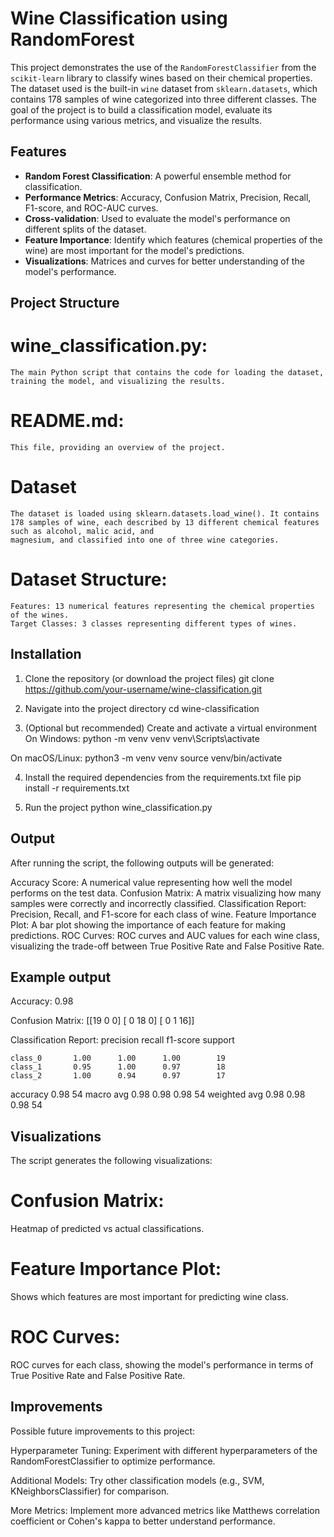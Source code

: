 # Wine Classification using RandomForest

This project demonstrates the use of the `RandomForestClassifier` from the `scikit-learn` library to classify wines based on their chemical properties. The dataset used is the built-in `wine` dataset from `sklearn.datasets`, which contains 178 samples of wine categorized into three different classes. The goal of the project is to build a classification model, evaluate its performance using various metrics, and visualize the results.

## Features
- **Random Forest Classification**: A powerful ensemble method for classification.
- **Performance Metrics**: Accuracy, Confusion Matrix, Precision, Recall, F1-score, and ROC-AUC curves.
- **Cross-validation**: Used to evaluate the model's performance on different splits of the dataset.
- **Feature Importance**: Identify which features (chemical properties of the wine) are most important for the model's predictions.
- **Visualizations**: Matrices and curves for better understanding of the model's performance.

## Project Structure

# wine_classification.py: 
    The main Python script that contains the code for loading the dataset, training the model, and visualizing the results.

# README.md: 
    This file, providing an overview of the project.

# Dataset
    The dataset is loaded using sklearn.datasets.load_wine(). It contains 178 samples of wine, each described by 13 different chemical features such as alcohol, malic acid, and   
    magnesium, and classified into one of three wine categories.

# Dataset Structure:
    Features: 13 numerical features representing the chemical properties of the wines.
    Target Classes: 3 classes representing different types of wines.


## Installation
1. Clone the repository (or download the project files)
git clone https://github.com/your-username/wine-classification.git

 2. Navigate into the project directory
cd wine-classification

3. (Optional but recommended) Create and activate a virtual environment
 On Windows:
python -m venv venv
venv\Scripts\activate

On macOS/Linux:
python3 -m venv venv
source venv/bin/activate

4. Install the required dependencies from the requirements.txt file
pip install -r requirements.txt

5. Run the project
python wine_classification.py


## Output
After running the script, the following outputs will be generated:

Accuracy Score: A numerical value representing how well the model performs on the test data.
Confusion Matrix: A matrix visualizing how many samples were correctly and incorrectly classified.
Classification Report: Precision, Recall, and F1-score for each class of wine.
Feature Importance Plot: A bar plot showing the importance of each feature for making predictions.
ROC Curves: ROC curves and AUC values for each wine class, visualizing the trade-off between True Positive Rate and False Positive Rate.




## Example output

Accuracy: 0.98

Confusion Matrix:
[[19  0  0]
 [ 0 18  0]
 [ 0  1 16]]

Classification Report:
              precision    recall  f1-score   support

    class_0       1.00      1.00      1.00        19
    class_1       0.95      1.00      0.97        18
    class_2       1.00      0.94      0.97        17

   accuracy                           0.98        54
  macro avg       0.98      0.98      0.98        54
weighted avg       0.98      0.98      0.98        54



## Visualizations
The script generates the following visualizations:

# Confusion Matrix:
Heatmap of predicted vs actual classifications.

# Feature Importance Plot:
Shows which features are most important for predicting wine class.

# ROC Curves:
ROC curves for each class, showing the model's performance in terms of True Positive Rate and False Positive Rate.


## Improvements
Possible future improvements to this project:

Hyperparameter Tuning: Experiment with different hyperparameters of the RandomForestClassifier to optimize performance.

Additional Models: Try other classification models (e.g., SVM, KNeighborsClassifier) for comparison.

More Metrics: Implement more advanced metrics like Matthews correlation coefficient or Cohen's kappa to better understand performance.
